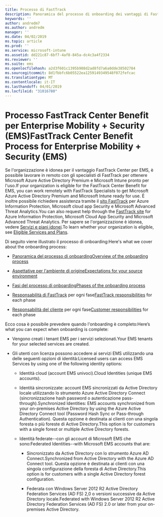 ```yaml
---
title: Processo di FastTrack
description: Panoramica del processo di onboarding dei vantaggi di FastTrack Center
keywords: ''
author: andredm7
ms.author: andredm
manager: ''
ms.date: 04/02/2019
ms.topic: article
ms.prod: ''
ms.service: microsoft-intune
ms.assetid: dd221c87-6bf7-4af8-845a-dc4c3a4f2334
ms.reviewer: ''
ms.suite: ems
ms.openlocfilehash: a2d3f601c1395b908d2ad8fd7a6a0dde38502784
ms.sourcegitcommit: 8d1fbbfc6b05522ea1259149349548f072fefcac
ms.translationtype: MT
ms.contentlocale: it-IT
ms.lasthandoff: 04/01/2019
ms.locfileid: "31016780"
---
```

# <a name="fasttrack-center-benefit-process-for-enterprise-mobility--security-ems"></a><span data-ttu-id="22c15-103">Processo FastTrack Center Benefit per Enterprise Mobility + Security (EMS)</span><span class="sxs-lookup"><span data-stu-id="22c15-103">FastTrack Center Benefit Process for Enterprise Mobility + Security (EMS)</span></span>
<span data-ttu-id="22c15-104">Se l'organizzazione è idonea per il vantaggio FastTrack Center per EMS, è possibile lavorare in remoto con gli specialisti di FastTrack per ottenere Microsoft Azure Active Directory Premium e Microsoft Intune pronto per l'uso.</span><span class="sxs-lookup"><span data-stu-id="22c15-104">If your organization is eligible for the FastTrack Center Benefit for EMS, you can work remotely with FastTrack Specialists to get Microsoft Azure Active Directory Premium and Microsoft Intune ready for use.</span></span> <span data-ttu-id="22c15-105">È inoltre possibile richiedere assistenza tramite il [sito FastTrack](https://www.microsoft.com/fasttrack/microsoft-365/ems) per Azure Information Protection, Microsoft cloud app Security e Microsoft Advanced Threat Analytics.</span><span class="sxs-lookup"><span data-stu-id="22c15-105">You can also request help through the [FastTrack site](https://www.microsoft.com/fasttrack/microsoft-365/ems) for Azure Information Protection, Microsoft Cloud App Security and Microsoft Advanced Threat Analytics.</span></span> <span data-ttu-id="22c15-106">Per sapere se l'organizzazione è idonea, vedere [Servizi e piani idonei](M365-eligible-services-and-plans.md).</span><span class="sxs-lookup"><span data-stu-id="22c15-106">To learn whether your organization is eligible, see [Eligible Services and Plans](M365-eligible-services-and-plans.md).</span></span>


<span data-ttu-id="22c15-107">Di seguito viene illustrato il processo di onboarding:</span><span class="sxs-lookup"><span data-stu-id="22c15-107">Here's what we cover about the onboarding process:</span></span>

-   [<span data-ttu-id="22c15-108">Panoramica del processo di onboarding</span><span class="sxs-lookup"><span data-stu-id="22c15-108">Overview of the onboarding process</span></span>](EMS-fasttrack-benefit-overview.md)

-   [<span data-ttu-id="22c15-109">Aspettative per l'ambiente di origine</span><span class="sxs-lookup"><span data-stu-id="22c15-109">Expectations for your source environment</span></span>](EMS-source-environment-expectations.md)

-   [<span data-ttu-id="22c15-110">Fasi del processo di onboarding</span><span class="sxs-lookup"><span data-stu-id="22c15-110">Phases of the onboarding process</span></span>](EMS-onboarding-phases.md)

-   <span data-ttu-id="22c15-111">[Responsabilità di FastTrack](EMS-fasttrack-responsibilities.md) per ogni fase</span><span class="sxs-lookup"><span data-stu-id="22c15-111">[FastTrack responsibilities](EMS-fasttrack-responsibilities.md) for each phase</span></span>

-   <span data-ttu-id="22c15-112">[Responsabilità del cliente](EMS-your-responsibilities.md) per ogni fase</span><span class="sxs-lookup"><span data-stu-id="22c15-112">[Customer responsibilities](EMS-your-responsibilities.md) for each phase</span></span>

<span data-ttu-id="22c15-113">Ecco cosa è possibile prevedere quando l'onboarding è completo:</span><span class="sxs-lookup"><span data-stu-id="22c15-113">Here’s what you can expect when onboarding is complete:</span></span>

-   <span data-ttu-id="22c15-114">Vengono creati i tenant EMS per i servizi selezionati.</span><span class="sxs-lookup"><span data-stu-id="22c15-114">Your EMS tenants for your selected services are created.</span></span>

-   <span data-ttu-id="22c15-115">Gli utenti con licenza possono accedere ai servizi EMS utilizzando una delle seguenti opzioni di identità:</span><span class="sxs-lookup"><span data-stu-id="22c15-115">Licensed users can access EMS Services by using one of the following identity options:</span></span>

    -   <span data-ttu-id="22c15-116">Identità cloud (account EMS univoci).</span><span class="sxs-lookup"><span data-stu-id="22c15-116">Cloud Identities (unique EMS accounts).</span></span>

    -   <span data-ttu-id="22c15-117">Identità sincronizzate: account EMS sincronizzati da Active Directory locale utilizzando lo strumento Azure Active Directory Connect (sincronizzazione hash password o autenticazione pass-through).</span><span class="sxs-lookup"><span data-stu-id="22c15-117">Synchronized Identities: EMS accounts synchronized from your on-premises Active Directory by using the Azure Active Directory Connect tool (Password Hash Sync or Pass-through Authentication).</span></span> <span data-ttu-id="22c15-118">Questa opzione è destinata ai clienti con una singola foresta o più foreste di Active Directory.</span><span class="sxs-lookup"><span data-stu-id="22c15-118">This option is for customers with a single forest or multiple Active Directory forests.</span></span>

    -   <span data-ttu-id="22c15-119">Identità federate--con gli account di Microsoft EMS che sono:</span><span class="sxs-lookup"><span data-stu-id="22c15-119">Federated Identities--with Microsoft EMS accounts that are:</span></span>

        -   <span data-ttu-id="22c15-120">Sincronizzato da Active Directory con lo strumento Azure AD Connect.</span><span class="sxs-lookup"><span data-stu-id="22c15-120">Synchronized from Active Directory with the Azure AD Connect tool.</span></span> <span data-ttu-id="22c15-121">Questa opzione è destinata ai clienti con una singola configurazione della foresta di Active Directory.</span><span class="sxs-lookup"><span data-stu-id="22c15-121">This option is for customers with a single Active Directory forest configuration.</span></span>

        -   <span data-ttu-id="22c15-122">Federata con Windows Server 2012 R2 Active Directory Federation Services (AD FS) 2,0 o versioni successive da Active Directory locale.</span><span class="sxs-lookup"><span data-stu-id="22c15-122">Federated with Windows Server 2012 R2 Active Directory Federation Services (AD FS) 2.0 or later from your on-premises Active Directory.</span></span>
